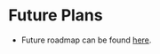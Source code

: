 # Future Plans

- Future roadmap can be found [here](https://github.com/jamesa08/MIDIAnimator/projects).